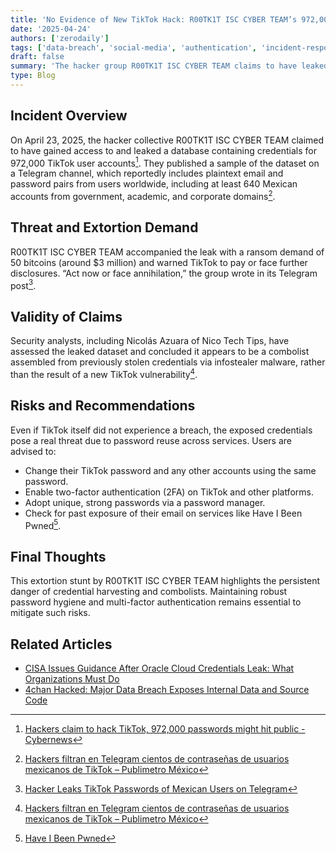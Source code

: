 ```yaml
---
title: 'No Evidence of New TikTok Hack: R00TK1T ISC CYBER TEAM’s 972,000 Password Leak Debunked'
date: '2025-04-24'
authors: ['zerodaily']
tags: ['data-breach', 'social-media', 'authentication', 'incident-response']
draft: false
summary: 'The hacker group R00TK1T ISC CYBER TEAM claims to have leaked 972,000 TikTok user credentials and is demanding 50 BTC for further silence.'
type: Blog
---
```


## Incident Overview

On April 23, 2025, the hacker collective R00TK1T ISC CYBER TEAM claimed to have gained access to and leaked a database containing credentials for 972,000 TikTok user accounts[^1]. They published a sample of the dataset on a Telegram channel, which reportedly includes plaintext email and password pairs from users worldwide, including at least 640 Mexican accounts from government, academic, and corporate domains[^2].

## Threat and Extortion Demand

R00TK1T ISC CYBER TEAM accompanied the leak with a ransom demand of 50 bitcoins (around $3 million) and warned TikTok to pay or face further disclosures. “Act now or face annihilation,” the group wrote in its Telegram post[^3].

## Validity of Claims

Security analysts, including Nicolás Azuara of Nico Tech Tips, have assessed the leaked dataset and concluded it appears to be a combolist assembled from previously stolen credentials via infostealer malware, rather than the result of a new TikTok vulnerability[^2].

## Risks and Recommendations

Even if TikTok itself did not experience a breach, the exposed credentials pose a real threat due to password reuse across services. Users are advised to:

- Change their TikTok password and any other accounts using the same password.
- Enable two-factor authentication (2FA) on TikTok and other platforms.
- Adopt unique, strong passwords via a password manager.
- Check for past exposure of their email on services like Have I Been Pwned[^5].

## Final Thoughts

This extortion stunt by R00TK1T ISC CYBER TEAM highlights the persistent danger of credential harvesting and combolists. Maintaining robust password hygiene and multi-factor authentication remains essential to mitigate such risks.

## Related Articles

- [CISA Issues Guidance After Oracle Cloud Credentials Leak: What Organizations Must Do](/blog/2025-04-18-oracle-cloud-credentials-leak-cisa-guidance)
- [4chan Hacked: Major Data Breach Exposes Internal Data and Source Code](/blog/2025-04-16-4chan-hack)

[^1]: [Hackers claim to hack TikTok, 972,000 passwords might hit public - Cybernews](https://cybernews.com/security/tiktok-hack-passwords/)
[^2]: [Hackers filtran en Telegram cientos de contraseñas de usuarios mexicanos de TikTok – Publimetro México](https://www.publimetro.com.mx/tecnologia/2025/04/23/hackers-filtran-en-telegram-cientos-de-contrasenas-de-usuarios-mexicanos-de-tiktok/)
[^3]: [Hacker Leaks TikTok Passwords of Mexican Users on Telegram](https://blog.tecnetone.com/en-us/massive-leak-of-tiktok-passwords-from-mexico-on-telegram)
[^5]: [Have I Been Pwned](https://haveibeenpwned.com/)
